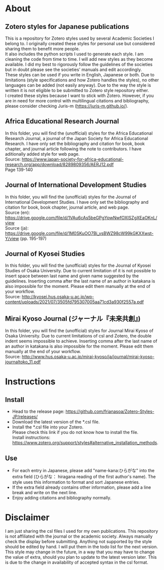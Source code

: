 # About
## Zotero styles for Japanese publications
This is a repository for Zotero styles used by several Academic Societies I belong to. I originally created these styles for personal use but considered sharing them to benefit more people. \
It also includes the python scripts I used to generate each style. I am cleaning the code from time to time. I will add new styles as they become available. I did my best to rigorously follow the guidelines of the societies but in doubt please see the societies' manuals and edit accordingly.\
These styles can be used if you write in English, Japanese or both. Due to limitations (style specifications and how Zotero handles the styles), no other languages can be added (not easily anyway). Due to the way the style is written it is not eligible to be submitted to Zotero style repository either.\
I created these styles because I want to stick with Zotero. However, if you are in need for more control with multilingual citations and bibliography, please consider checking Juris-m (https://juris-m.github.io/).

## Africa Educational Research Journal
In this folder, you will find the (unofficial) styles for the Africa Educational Research Journal, a journal of the Japan Society for Africa Educational Research. I have only set the bibliography and citation for book, book chapter, and journal article following the note to contributors. I have aditionally added style for web page. \
Source: https://www.japan-society-for-africa-educational-research.org/app/download/8289809356/AERJ12.pdf \
Page 139-140

## Journal of International Development Studies
In this folder, you will find the (unofficial) styles for the Journal of International Development Studies. I have only set the bibliography and citation for book, book chapter, journal article, and web page. \
Source (en): https://drive.google.com/file/d/1VAu6cAs5beGPgYpwNwfOXISZgXEaOKnL/view \
Source (ja): https://drive.google.com/file/d/1M0SKuOO7Bi_vsBWZ98cW99kGKXXwst-Y/view (pp. 195-197)

## Journal of Kyosei Studies
In this folder, you will find the (unofficial) styles for the Journal of Kyosei Studies of Osaka University. Due to current limitation of it is not possible to insert space between last name and given name suggested by the guidelines. Inserting comma after the last name of an author in katakana is also impossible for the moment. Please edit them manually at the end of your workflow. \
Source: http://kyosei.hus.osaka-u.ac.jp/wp-content/uploads/2021/07/3505fd795307005aa71cd3a930f2557a.pdf

## Mirai Kyoso Journal (ジャーナル『未来共創』)
In this folder, you will find the (unofficial) styles for Journal Mirai Kyoso of Osaka University. Due to current limitations of csl and Zotero, the double indent seems impossible to achieve. Inserting comma after the last name of an author in katakana is also impossible for the moment. Please edit them manually at the end of your workflow. \
Source: http://www.hus.osaka-u.ac.jp/mirai-kyoso/ja/journal/mirai-kyoso-journaltoko_11.pdf

# Instructions
## Install
* Head to the release page: https://github.com/frianasoa/Zotero-Styles-JP/releases/
* Download the latest version of the *.csl file.
* Install the *.csl file into your Zotero. \
Please check this link if you do not know how to install the file. \
Install instructions: https://www.zotero.org/support/styles#alternative_installation_methods.

## Use
* For each entry in Japanese, please add "name-kana:ひらがな" into the extra field (ひらがな： hiragana reading of the first author's name). The style uses this information to format and sort Japanese entries.
* If the extra field already contains other information, please add a line break and write on the next line.
* Enjoy adding citations and bibliography normally.

# Disclaimer
I am just sharing the csl files I used for my own publications. This repository is not affiliated with the journal or the academic society. Always manually check the display before submitting. Anything not supported by the style should be edited by hand. I will put them in the todo list for the next version. \
This style may change in the future, in a way that you may have to change the value of extra, should you plan to update to the latest version later. This is due to the change in availability of accepted syntax in the csl format.